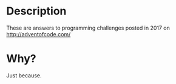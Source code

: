 # Description

These are answers to programming challenges posted in 2017 on http://adventofcode.com/

# Why?

Just because.
